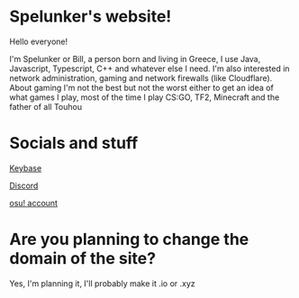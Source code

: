 # Spelunker's website!




Hello everyone!

I'm Spelunker or Bill, a person born and living in Greece, I use Java, Javascript, Typescript, C++ and whatever else I need. I'm also interested in network administration, gaming and network firewalls (like Cloudflare). About gaming I'm not the best but not the worst either to get an idea of what games I play, most of the time I play CS:GO, TF2, Minecraft and the father of all Touhou


 
# Socials and stuff

[Keybase](https://keybase.io/swavler)




[Discord](https://discord.com/users/699186744532402267)


[osu! account](https://osu.ppy.sh/users/17018413)


# Are you planning to change the domain of the site?

Yes, I'm planning it, I'll probably make it .io or .xyz








